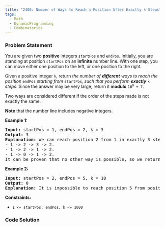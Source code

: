 ```yaml
---
title: "2400: Number of Ways to Reach a Position After Exactly k Steps"
tags:
  - Math
  - DynamicProgramming
  - Combinatorics
---
```

### Problem Statement

<p>You are given two <strong>positive</strong> integers <code>startPos</code> and <code>endPos</code>. Initially, you are standing at position <code>startPos</code> on an <strong>infinite</strong> number line. With one step, you can move either one position to the left, or one position to the right.</p>

<p>Given a positive integer <code>k</code>, return <em>the number of <strong>different</strong> ways to reach the position </em><code>endPos</code><em> starting from </em><code>startPos</code><em>, such that you perform <strong>exactly</strong> </em><code>k</code><em> steps</em>. Since the answer may be very large, return it <strong>modulo</strong> <code>10<sup>9</sup> + 7</code>.</p>

<p>Two ways are considered different if the order of the steps made is not exactly the same.</p>

<p><strong>Note</strong> that the number line includes negative integers.</p>


<p><strong class="example">Example 1:</strong></p>

<pre>
<strong>Input:</strong> startPos = 1, endPos = 2, k = 3
<strong>Output:</strong> 3
<strong>Explanation:</strong> We can reach position 2 from 1 in exactly 3 steps in three ways:
- 1 -&gt; 2 -&gt; 3 -&gt; 2.
- 1 -&gt; 2 -&gt; 1 -&gt; 2.
- 1 -&gt; 0 -&gt; 1 -&gt; 2.
It can be proven that no other way is possible, so we return 3.</pre>

<p><strong class="example">Example 2:</strong></p>

<pre>
<strong>Input:</strong> startPos = 2, endPos = 5, k = 10
<strong>Output:</strong> 0
<strong>Explanation:</strong> It is impossible to reach position 5 from position 2 in exactly 10 steps.
</pre>


<p><strong>Constraints:</strong></p>

<ul>
	<li><code>1 &lt;= startPos, endPos, k &lt;= 1000</code></li>
</ul>


### Code Solution

```python

```
